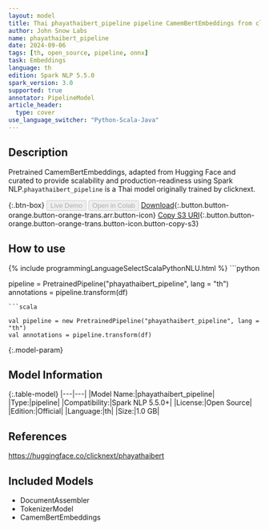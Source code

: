 ```yaml
---
layout: model
title: Thai phayathaibert_pipeline pipeline CamemBertEmbeddings from clicknext
author: John Snow Labs
name: phayathaibert_pipeline
date: 2024-09-06
tags: [th, open_source, pipeline, onnx]
task: Embeddings
language: th
edition: Spark NLP 5.5.0
spark_version: 3.0
supported: true
annotator: PipelineModel
article_header:
  type: cover
use_language_switcher: "Python-Scala-Java"
---
```


## Description

Pretrained CamemBertEmbeddings, adapted from Hugging Face and curated to provide scalability and production-readiness using Spark NLP.`phayathaibert_pipeline` is a Thai model originally trained by clicknext.

{:.btn-box}
<button class="button button-orange" disabled>Live Demo</button>
<button class="button button-orange" disabled>Open in Colab</button>
[Download](https://s3.amazonaws.com/auxdata.johnsnowlabs.com/public/models/phayathaibert_pipeline_th_5.5.0_3.0_1725636877255.zip){:.button.button-orange.button-orange-trans.arr.button-icon}
[Copy S3 URI](s3://auxdata.johnsnowlabs.com/public/models/phayathaibert_pipeline_th_5.5.0_3.0_1725636877255.zip){:.button.button-orange.button-orange-trans.button-icon.button-copy-s3}

## How to use



<div class="tabs-box" markdown="1">
{% include programmingLanguageSelectScalaPythonNLU.html %}
```python

pipeline = PretrainedPipeline("phayathaibert_pipeline", lang = "th")
annotations =  pipeline.transform(df)   

```
```scala

val pipeline = new PretrainedPipeline("phayathaibert_pipeline", lang = "th")
val annotations = pipeline.transform(df)

```
</div>

{:.model-param}
## Model Information

{:.table-model}
|---|---|
|Model Name:|phayathaibert_pipeline|
|Type:|pipeline|
|Compatibility:|Spark NLP 5.5.0+|
|License:|Open Source|
|Edition:|Official|
|Language:|th|
|Size:|1.0 GB|

## References

https://huggingface.co/clicknext/phayathaibert

## Included Models

- DocumentAssembler
- TokenizerModel
- CamemBertEmbeddings